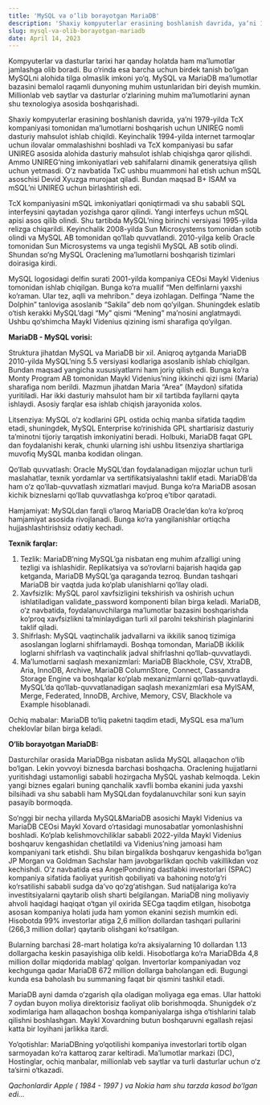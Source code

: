 ```yaml
---
title: 'MySQL va o‘lib borayotgan MariaDB'
description: 'Shaxiy kompyuterlar erasining boshlanish davrida, yaʼni 1979-yilda TcX kompaniyasi tomonidan maʼlumotlarni boshqarish...'
slug: mysql-va-olib-borayotgan-mariadb
date: April 14, 2023
---
```


Kompyuterlar va dasturlar tarixi har qanday holatda ham maʼlumotlar jamlashga olib boradi. Bu o‘rinda esa barcha uchun birdek tanish bo‘lgan MySQLni alohida tilga olmaslik imkoni yo‘q. MySQL va MariaDB maʼlumotlar bazasini bemalol raqamli dunyoning muhim ustunlaridan biri deyish mumkin. Millionlab veb saytlar va dasturlar o‘zlarining muhim maʼlumotlarini aynan shu texnologiya asosida boshqarishadi.

Shaxiy kompyuterlar erasining boshlanish davrida, yaʼni 1979-yilda TcX kompaniyasi tomonidan maʼlumotlarni boshqarish uchun UNIREG nomli dasturiy mahsulot ishlab chiqildi. Keyinchalik 1994-yilda internet tarmoqlar uchun ilovalar ommalashishni boshladi va TcX kompaniyasi bu safar UNIREG asosida alohida dasturiy mahsulot ishlab chiqishga qaror qilishdi. Ammo UNIREG‘ning imkoniyatlari veb sahifalarni dinamik generatsiya qilish uchun yetmasdi. O‘z navbatida TxC ushbu muammoni hal etish uchun mSQL asoschisi Devid Xyuzga murojaat qiladi. Bundan maqsad B+ ISAM va mSQLʼni UNIREG uchun birlashtirish edi.

TcX kompaniyasini mSQL imkoniyatlari qoniqtirmadi va shu sababli SQL interfeysini qaytadan yozishga qaror qilindi. Yangi interfeys uchun mSQL apisi asos qilib olindi. Shu tartibda MySQLʼning birinchi versiyasi 1995-yilda relizga chiqarildi. Keyinchalik 2008-yilda Sun Microsystems tomonidan sotib olindi va MySQL AB tomonidan qo‘llab quvvatlandi. 2010-yilga kelib Oracle tomonidan Sun Microsystems va unga tegishli MySQL AB sotib olindi. Shundan so‘ng MySQL Oraclening maʼlumotlarni boshqarish tizimlari doirasiga kirdi.

MySQL logosidagi delfin surati 2001-yilda kompaniya CEOsi Maykl Videnius tomonidan ishlab chiqilgan. Bunga ko‘ra muallif “Men delfinlarni yaxshi ko‘raman. Ular tez, aqlli va mehribon.” deya izohlagan. Delfinga “Name the Dolphin” tanloviga asoslanib “Sakila” deb nom qo‘yilgan. Shuningdek eslatib o‘tish kerakki MySQLʼdagi “My” qismi “Mening” maʼnosini anglatmaydi. Ushbu qo‘shimcha Maykl Videnius qizining ismi sharafiga qo‘yilgan.

**MariaDB - MySQL vorisi:**

Struktura jihatdan MySQL va MariaDB bir xil. Aniqroq aytganda MariaDB 2010-yilda MySQLʼning 5.5 versiyasi kodlariga asoslanib ishlab chiqilgan. Bundan maqsad yangicha xususiyatlarni ham joriy qilish edi. Bunga ko‘ra Monty Program AB tomonidan Maykl Videniusʼning ikkinchi qizi ismi (Maria) sharafiga nom berildi. Mazmun jihatdan Maria “Area” (Maydon) sifatida yuritiladi. Har ikki dasturiy mahsulot ham bir xil tartibda fayllarni qayta ishlaydi. Asosiy farqlar esa ishlab chiqish jarayonida xolos.

Litsenziya: MySQL o‘z kodlarini GPL ostida ochiq manba sifatida taqdim etadi, shuningdek, MySQL Enterprise ko‘rinishida GPL shartlarisiz dasturiy taʼminotni tijoriy tarqatish imkoniyatini beradi. Holbuki, MariaDB faqat GPL dan foydalanishi kerak, chunki ularning ishi ushbu litsenziya shartlariga muvofiq MySQL manba kodidan olingan.

Qo‘llab quvvatlash: Oracle MySQLʼdan foydalanadigan mijozlar uchun turli maslahatlar, texnik yordamlar va sertifikatsiyalashni taklif etadi. MariaDBʼda ham o‘z qo‘llab-quvvatlash xizmatlari mavjud. Bunga ko‘ra MariaDB asosan kichik bizneslarni qo‘llab quvvatlashga ko‘proq eʼtibor qaratadi.

Hamjamiyat: MySQLdan farqli o‘laroq MariaDB Oracleʼdan ko‘ra ko‘proq hamjamiyat asosida rivojlanadi. Bunga ko‘ra yangilanishlar ortiqcha hujjashlashtirishsiz odatiy kechadi.

**Texnik farqlar:**

1.  Tezlik: MariaDBʼning MySQLʼga nisbatan eng muhim afzalligi uning tezligi va ishlashidir. Replikatsiya va so‘rovlarni bajarish haqida gap ketganda, MariaDB MySQLʼga qaraganda tezroq. Bundan tashqari MariaDB bir vaqtda juda ko‘plab ulanishlarni qo‘llay oladi.
2.  Xavfsizlik: MySQL parol xavfsizligini tekshirish va oshirish uchun ishlatiladigan validate_password komponenti bilan birga keladi. MariaDB, o‘z navbatida, foydalanuvchilarga maʼlumotlar bazasini boshqarishda ko‘proq xavfsizlikni taʼminlaydigan turli xil parolni tekshirish plaginlarini taklif qiladi.
3.  Shifrlash: MySQL vaqtinchalik jadvallarni va ikkilik sanoq tizimiga asoslangan loglarni shifrlamaydi. Boshqa tomondan, MariaDB ikkilik loglarni shifrlash va vaqtinchalik jadval shifrlashni qo‘llab-quvvatlaydi.
4.  Maʼlumotlarni saqlash mexanizmlari: MariaDB Blackhole, CSV, XtraDB, Aria, InnoDB, Archive, MariaDB ColumnStore, Connect, Cassandra Storage Engine va boshqalar ko‘plab mexanizmlarni qo‘llab-quvvatlaydi. MySQLʼda qo‘llab-quvvatlanadigan saqlash mexanizmlari esa MyISAM, Merge, Federated, InnoDB, Archive, Memory, CSV, Blackhole va Example hisoblanadi.

Ochiq mabalar: MariaDB to‘liq paketni taqdim etadi, MySQL esa maʼlum cheklovlar bilan birga keladi.

**O‘lib borayotgan MariaDB:**

Dasturchilar orasida MariaDBga nisbatan aslida MySQL allaqachon o‘lib bo‘lgan. Lekin yovvoyi biznesda barchasi boshqacha. Oraclening hujjatlarni yuritishdagi ustamonligi sababli hozirgacha MySQL yashab kelmoqda. Lekin yangi biznes egalari buning qanchalik xavfli bomba ekanini juda yaxshi bilsihadi va shu sababli ham MySQLdan foydalanuvchilar soni kun sayin pasayib bormoqda.

So‘nggi bir necha yillarda MySQL&MariaDB asosichi Maykl Videnius va MariaDB CEOsi Maykl Xovard o‘rtasidagi munosabatlar yomonlashishni boshladi. Ko‘plab kelishmovchiliklar sababli 2022-yilda Maykl Videnius boshqaruv kengashidan chetlatildi va Videniusʼning jamoasi ham kompaniyani tark etishdi. Shu bilan birgalikda boshqaruv kengashida bo‘lgan JP Morgan va Goldman Sachslar ham javobgarlikdan qochib vakillikdan voz kechishdi. O‘z navbatida esa AngelPondning dastlabki investorlari (SPAC) kompaniya sifatida faoliyat yuritish qobiliyati va bahoning noto‘g‘ri ko‘rsatilishi sababli sudga daʼvo qo‘zg‘atishgan. Sud natijalariga ko‘ra investitsiyalarni qaytarib olish sharti belgilangan. MariaDB ning moliyaviy ahvoli haqidagi haqiqat o‘tgan yil oxirida SECga taqdim etilgan, hisobotga asosan kompaniya holati juda ham yomon ekanini sezish mumkin edi. Hisobotda 99% investorlar atiga 2,6 million dollardan tashqari pullarini (266,3 million dollar) qaytarib olishgani ko’rsatilgan.

Bularning barchasi 28-mart holatiga ko‘ra aksiyalarning 10 dollardan 1.13 dollargacha keskin pasayishiga olib keldi. Hisobotlarga ko‘ra MariaDBda 4,8 million dollar miqdorida mablag‘ qolgan. Invertorlar kompaniyadan voz kechgunga qadar MariaDB 672 million dollarga baholangan edi. Bugungi kunda esa baholash bu summaning faqat bir qismini tashkil etadi.

MariaDB ayni damda o‘zgarish qila oladigan moliyaga ega emas. Ular hattoki 7 oydan buyon moliya direktorisiz faoliyat olib borishmoqda. Shunigdek o‘z xodimlariga ham allaqachon boshqa kompaniyalarga ishga o‘tishlarini talab qilishni boshlashgan. Maykl Xovardning butun boshqaruvni egallash rejasi katta bir loyihani jarlikka itardi.

Yo‘qotishlar: MariaDBning yo‘qotilishi kompaniya investorlari tortib olgan sarmoyadan ko‘ra kattaroq zarar keltiradi. Maʼlumotlar markazi (DC), Hostinglar, ochiq manbalar, millionlab veb saytlar va turli dasturlar uchun o‘z taʼsirni o‘tkazadi.

_Qachonlardir Apple ( 1984 - 1997 ) va Nokia ham shu tarzda kasod bo‘lgan edi…_
